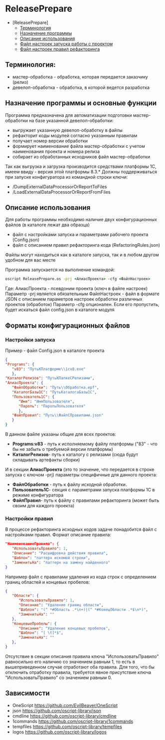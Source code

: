 ﻿# ReleasePrepare

<!-- TOC insertAnchor:true -->

* [ReleasePrepare]
  * [Терминология](#терминология)
  * [Назначение программы](#назначение-программы)
  * [Описание использования](#описание-использования)
  * [Файл настроек запуска работы с проектом](#настройки-запуска)
  * [Файл настроек правил рефакторинга](#настройки-правил)

<!-- /TOC -->

## Терминология:

* мастер-обработка - обработка, которая передается заказчику (релиз)
* девелоп-обработка - обработка, в которой ведется разработка

## Назначение программы и основные функции

Программа предназначена для автоматизации подготовки мастер-обработки на базе указанной девелоп-обработки:

* выгружает указанную девелоп-обработку в файлы
* рефакторит коды модулей согласно указанным правилам
* получает номер версии обработки
* формирует наименование файла мастер-обработки с учетом наименования проекта и номера релиза
* собирает из обработанных исходников файл мастер-обработки

Так как выгрузка и загрузка производится средствами платформы 1С, имеем ввиду - версия этой платформы 8.3.*
Должны поддерживаться при запуске конфигуратора из командной строки ключи:

* /DumpExternalDataProcessorOrReportToFiles
* /LoadExternalDataProcessorOrReportFromFiles

## Описание использования

Для работы программы необходимо наличие двух конфигурационных файлов (в каталоге лежат два образца)

* файл с настройками запуска и параметрами рабочего проекта (Config.json)
* файл с описанием правил рефакторинга кода (RefactoringRules.json)

Файлы могут находиться как в каталоге запуска, так и в любом другом удобном для вас месте

Программа запускается на выполнение командой:

```cmd
oscript ReleasePrepare.os -prj <АлиасПроекта> -cfg <ФайлНастроек>
```

Где:
 АлиасПроекта - псевдоним проекта (ключ в файле настроек)
                Параметр -prj является обязательным
 ФайлНастроек - файл в формате JSON с описанием параметров настроек обработки различных проектов (обработок)
                Параметр -cfg опционален. Если его пропустить, будет искаться файл config.json в каталоге модуля

## Форматы конфигурационных файлов

### Настройки запуска

Пример - файл Config.json в каталоге проекта

```json
{
"Programs": {
   "v83": "ПутьКПлатформе\\1cv8.exe"
   },
"КаталогРелизов": "ПутьКПапкеСРелизами",
"АлиасПроекта": {
   "ФайлОбработки": "Путь\\Обработка.epf",
   "КаталогБазы1С": "ПутьКаталогаБазы1С",
   "Пользователь1С": {
      "Имя": "ИмяПользователя",
      "Пароль": "ПарольПользователя"
      },
   "ФайлПравил": "Путь\\ФайлСПравилами.json"
   }
}
```

В данном файле указаны общие для всех проектов:

* **Programs:v83** - путь к исполняемому файлу платформы ("83" - что бы не забыть о требуемой версии платформы)
* **КаталогРелизов**- путь к каталогу с релизами (сюда будут складывать артефакты сборки)

И в секции **АлиасПроекта** (это то значение, что передается в строке запуска с ключом -prj) параметры специфичные для данного проекта:

* **ФайлОбработки** - путь к файлу исходной обработки.
* **Пользователь1С**- секция с параметрами запуска платформы 1С в режиме конфигуратора
* **ФайлПравил**- путь к файлу с правилами рефакторинга (может быть своим для каждого проекта)

### Настройки правил

В процессе рефакторинга исходных кодов задаче понадобится файл с настройками правил.
Формат описание правила:

```json
"НаименованиеПравила": {
   "ИспользоватьПравило": 1,
   "Описание": "Расшифровка действия правила",
   "Шаблон": "паттерн искомой строки",
   "ЗаменитьНа": "паттерн на замену найденного"
}
```

Например файл с правилами удаления из кода строк с определением границ областей и концевых пробелов:

```json
{
   "Области": {
      "ИспользоватьПравило": 1,
      "Описание": "Удаление границ области",
      "Шаблон": "(^ *#Область .*\n+)|(^ *#КонецОбласти .*$\n*)",
      "ЗаменитьНа": ""
   },
   "КонцевыеПробелы": {
      "Описание": "Удаление концевых пробелов",
      "Шаблон": "[ \t]*$",
      "ЗаменитьНа": ""
   },
}
```

Отсутствие в секции описания правила ключа "ИспользоватьПравило" равносильно его наличию со значением равным 1, то есть в вышеприведенном случае отработают оба правила. Для того, что бы отключить отработку правила, требуется явное присутствие ключа "ИспользоватьПравило" со значением равным 0.

## Зависимости

* OneScript <https://github.com/EvilBeaver/OneScript>
* json <https://github.com/oscript-library/json>
* cmdline <https://github.com/oscript-library/cmdline>
* 1commands <https://github.com/oscript-library/1commands>
* tempfiles <https://github.com/oscript-library/tempfiles>
* logos <https://github.com/oscript-library/logos>

